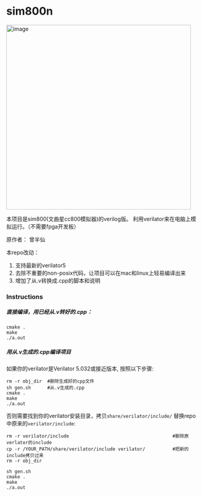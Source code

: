 # sim800n 
<img width="485" alt="image" src="https://github.com/user-attachments/assets/ef66defa-9ab9-46f2-81ae-66366a8b9c72" />

本项目是sim800(文曲星cc800模拟器)的verilog版。 利用verilator来在电脑上模拟运行。（不需要fpga开发板）

原作者： 曾半仙

本repo改动：
1. 支持最新的verilator5
2. 去除不重要的non-posix代码，让项目可以在mac和linux上轻易编译出来
3. 增加了从.v转换成.cpp的脚本和说明


### Instructions

##### 直接编译，用已经从.v转好的.cpp：
```
cmake .
make
./a.out
```


##### 用从.v生成的.cpp编译项目
如果你的verilator是Verilator 5.032或接近版本, 按照以下步骤:
```
rm -r obj_dir  #删除生成好的cpp文件
sh gen.sh      #从.v生成的.cpp
cmake .
make
./a.out
```

否则需要找到你的verilator安装目录，拷贝`share/verilator/include/` 替换repo中原来的`verilator/include`:

```
rm -r verilator/include                                      #删除原verlator的include
cp -r /YOUR_PATH/share/verilator/include verilator/          #把新的include拷贝过来
rm -r obj_dir

sh gen.sh
cmake .
make
./a.out
```

